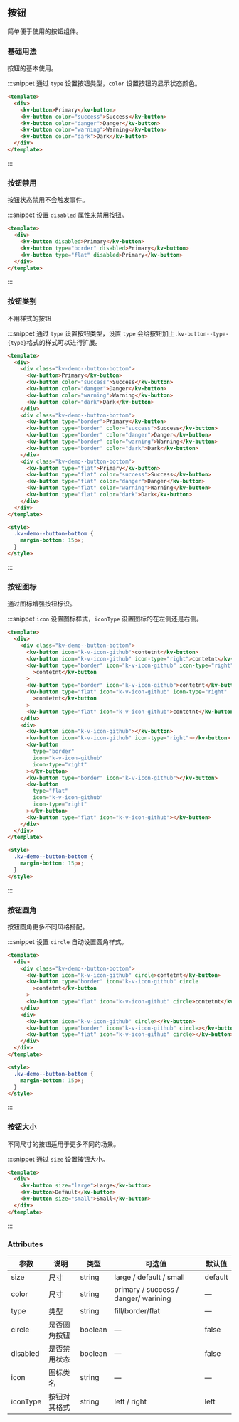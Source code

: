 ## 按钮

简单便于使用的按钮组件。

### 基础用法

按钮的基本使用。

:::snippet 通过 `type` 设置按钮类型，`color` 设置按钮的显示状态颜色。

```html
<template>
  <div>
    <kv-button>Primary</kv-button>
    <kv-button color="success">Success</kv-button>
    <kv-button color="danger">Danger</kv-button>
    <kv-button color="warning">Warning</kv-button>
    <kv-button color="dark">Dark</kv-button>
  </div>
</template>
```

:::

### 按钮禁用

按钮状态禁用不会触发事件。

:::snippet 设置 `disabled` 属性来禁用按钮。

```html
<template>
  <div>
    <kv-button disabled>Primary</kv-button>
    <kv-button type="border" disabled>Primary</kv-button>
    <kv-button type="flat" disabled>Primary</kv-button>
  </div>
</template>
```

:::

### 按钮类别

不用样式的按钮

:::snippet 通过 `type` 设置按钮类型，设置 `type` 会给按钮加上`.kv-button--type-{type}`格式的样式可以进行扩展。

```html
<template>
  <div>
    <div class="kv-demo--button-bottom">
      <kv-button>Primary</kv-button>
      <kv-button color="success">Success</kv-button>
      <kv-button color="danger">Danger</kv-button>
      <kv-button color="warning">Warning</kv-button>
      <kv-button color="dark">Dark</kv-button>
    </div>
    <div class="kv-demo--button-bottom">
      <kv-button type="border">Primary</kv-button>
      <kv-button type="border" color="success">Success</kv-button>
      <kv-button type="border" color="danger">Danger</kv-button>
      <kv-button type="border" color="warning">Warning</kv-button>
      <kv-button type="border" color="dark">Dark</kv-button>
    </div>
    <div class="kv-demo--button-bottom">
      <kv-button type="flat">Primary</kv-button>
      <kv-button type="flat" color="success">Success</kv-button>
      <kv-button type="flat" color="danger">Danger</kv-button>
      <kv-button type="flat" color="warning">Warning</kv-button>
      <kv-button type="flat" color="dark">Dark</kv-button>
    </div>
  </div>
</template>

<style>
  .kv-demo--button-bottom {
    margin-bottom: 15px;
  }
</style>
```

:::

### 按钮图标

通过图标增强按钮标识。

:::snippet `icon` 设置图标样式，`iconType` 设置图标的在左侧还是右侧。

```html
<template>
  <div>
    <div class="kv-demo--button-bottom">
      <kv-button icon="k-v-icon-github">contetnt</kv-button>
      <kv-button icon="k-v-icon-github" icon-type="right">contetnt</kv-button>
      <kv-button type="border" icon="k-v-icon-github" icon-type="right"
        >contetnt</kv-button
      >
      <kv-button type="border" icon="k-v-icon-github">contetnt</kv-button>
      <kv-button type="flat" icon="k-v-icon-github" icon-type="right"
        >contetnt</kv-button
      >
      <kv-button type="flat" icon="k-v-icon-github">contetnt</kv-button>
    </div>
    <div>
      <kv-button icon="k-v-icon-github"></kv-button>
      <kv-button icon="k-v-icon-github" icon-type="right"></kv-button>
      <kv-button
        type="border"
        icon="k-v-icon-github"
        icon-type="right"
      ></kv-button>
      <kv-button type="border" icon="k-v-icon-github"></kv-button>
      <kv-button
        type="flat"
        icon="k-v-icon-github"
        icon-type="right"
      ></kv-button>
      <kv-button type="flat" icon="k-v-icon-github"></kv-button>
    </div>
  </div>
</template>

<style>
  .kv-demo--button-bottom {
    margin-bottom: 15px;
  }
</style>
```

:::

### 按钮圆角

按钮圆角更多不同风格搭配。

:::snippet 设置 `circle` 自动设置圆角样式。

```html
<template>
  <div>
    <div class="kv-demo--button-bottom">
      <kv-button icon="k-v-icon-github" circle>contetnt</kv-button>
      <kv-button type="border" icon="k-v-icon-github" circle
        >contetnt</kv-button
      >
      <kv-button type="flat" icon="k-v-icon-github" circle>contetnt</kv-button>
    </div>
    <div>
      <kv-button icon="k-v-icon-github" circle></kv-button>
      <kv-button type="border" icon="k-v-icon-github" circle></kv-button>
      <kv-button type="flat" icon="k-v-icon-github" circle></kv-button>
    </div>
  </div>
</template>

<style>
  .kv-demo--button-bottom {
    margin-bottom: 15px;
  }
</style>
```

:::

### 按钮大小

不同尺寸的按钮适用于更多不同的场景。

:::snippet 通过 `size` 设置按钮大小。

```html
<template>
  <div>
    <kv-button size="large">Large</kv-button>
    <kv-button>Default</kv-button>
    <kv-button size="small">Small</kv-button>
  </div>
</template>
```

:::

### Attributes

| 参数     | 说明         | 类型    | 可选值                               | 默认值  |
| -------- | ------------ | ------- | ------------------------------------ | ------- |
| size     | 尺寸         | string  | large / default / small              | default |
| color    | 尺寸         | string  | primary / success / danger/ warining | —       |
| type     | 类型         | string  | fill/border/flat                     | —       |
| circle   | 是否圆角按钮 | boolean | —                                    | false   |
| disabled | 是否禁用状态 | boolean | —                                    | false   |
| icon     | 图标类名     | string  | —                                    | —       |
| iconType | 按钮对其格式 | string  | left / right                         | left    |
